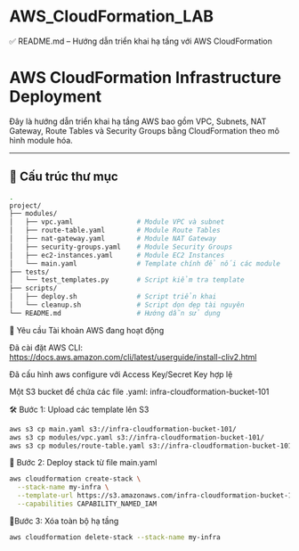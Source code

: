 # AWS_CloudFormation_LAB
✅ README.md – Hướng dẫn triển khai hạ tầng với AWS CloudFormation
# AWS CloudFormation Infrastructure Deployment

Đây là hướng dẫn triển khai hạ tầng AWS bao gồm VPC, Subnets, NAT Gateway, Route Tables và Security Groups bằng CloudFormation theo mô hình module hóa.

---

## 📁 Cấu trúc thư mục

```bash
.
project/
├── modules/
│   ├── vpc.yaml                # Module VPC và subnet
│   ├── route-table.yaml        # Module Route Tables
│   ├── nat-gateway.yaml        # Module NAT Gateway
│   ├── security-groups.yaml    # Module Security Groups
│   ├── ec2-instances.yaml      # Module EC2 Instances
│   └── main.yaml               # Template chính để nối các module
├── tests/
│   └── test_templates.py       # Script kiểm tra template
├── scripts/
│   ├── deploy.sh               # Script triển khai
│   └── cleanup.sh              # Script dọn dẹp tài nguyên
└── README.md                   # Hướng dẫn sử dụng
```
🧰 Yêu cầu
Tài khoản AWS đang hoạt động

Đã cài đặt AWS CLI: https://docs.aws.amazon.com/cli/latest/userguide/install-cliv2.html

Đã cấu hình aws configure với Access Key/Secret Key hợp lệ

Một S3 bucket để chứa các file .yaml: infra-cloudformation-bucket-101

🛠️ Bước 1: Upload các template lên S3
```bash
aws s3 cp main.yaml s3://infra-cloudformation-bucket-101/
aws s3 cp modules/vpc.yaml s3://infra-cloudformation-bucket-101/
aws s3 cp modules/route-table.yaml s3://infra-cloudformation-bucket-101/
```

🚀 Bước 2: Deploy stack từ file main.yaml
```bash
aws cloudformation create-stack \
  --stack-name my-infra \
  --template-url https://s3.amazonaws.com/infra-cloudformation-bucket-101/main.yaml \
  --capabilities CAPABILITY_NAMED_IAM
```

🧹Bước 3: Xóa toàn bộ hạ tầng
```bash
aws cloudformation delete-stack --stack-name my-infra
